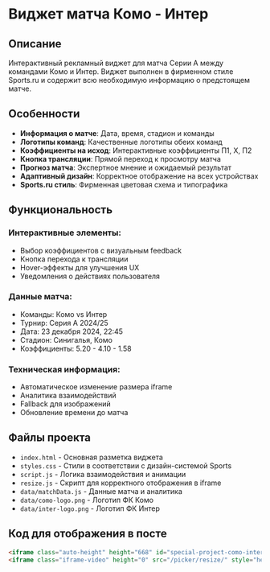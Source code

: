 # Виджет матча Комо - Интер

## Описание

Интерактивный рекламный виджет для матча Серии А между командами Комо и Интер. Виджет выполнен в фирменном стиле Sports.ru и содержит всю необходимую информацию о предстоящем матче.

## Особенности

- **Информация о матче**: Дата, время, стадион и команды
- **Логотипы команд**: Качественные логотипы обеих команд
- **Коэффициенты на исход**: Интерактивные коэффициенты П1, X, П2
- **Кнопка трансляции**: Прямой переход к просмотру матча
- **Прогноз матча**: Экспертное мнение и ожидаемый результат
- **Адаптивный дизайн**: Корректное отображение на всех устройствах
- **Sports.ru стиль**: Фирменная цветовая схема и типографика

## Функциональность

### Интерактивные элементы:
- Выбор коэффициентов с визуальным feedback
- Кнопка перехода к трансляции
- Hover-эффекты для улучшения UX
- Уведомления о действиях пользователя

### Данные матча:
- Команды: Комо vs Интер
- Турнир: Серия А 2024/25
- Дата: 23 декабря 2024, 22:45
- Стадион: Синигалья, Комо
- Коэффициенты: 5.20 - 4.10 - 1.58

### Техническая информация:
- Автоматическое изменение размера iframe
- Аналитика взаимодействий
- Fallback для изображений
- Обновление времени до матча

## Файлы проекта

- `index.html` - Основная разметка виджета
- `styles.css` - Стили в соответствии с дизайн-системой Sports
- `script.js` - Логика взаимодействия и анимации
- `resize.js` - Скрипт для корректного отображения в iframe
- `data/matchData.js` - Данные матча и аналитика
- `data/como-logo.png` - Логотип ФК Комо
- `data/inter-logo.png` - Логотип ФК Интер

## Код для отображения в посте

```html
<iframe class="auto-height" height="668" id="special-project-como-inter-match-widget" src="https://vibe-coding-blush.vercel.app/projects/como-inter-match-widget/index.html" style="border: 0px;" width="100%"></iframe>
<iframe class="iframe-video" height="0" src="/picker/resize/" style="height: 0px; display:none;" width="730"></iframe>
``` 
